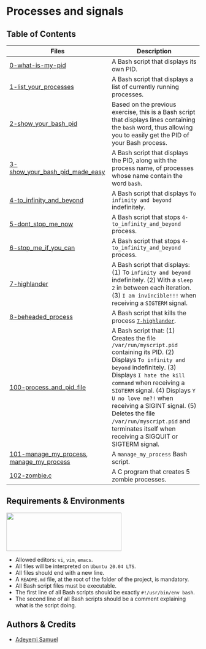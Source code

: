 # Processes and signals

## Table of Contents
| **Files** | **Description** |
| --- | --- |
| [0-what-is-my-pid](https://github.com/Samfrodo9/alx-system_engineering-devops/blob/master/0x05-processes_and_signals/0-what-is-my-pid) | A Bash script that displays its own PID. |
| [1-list_your_processes](https://github.com/Samfrodo9/alx-system_engineering-devops/blob/master/0x05-processes_and_signals/1-list_your_processes) | A Bash script that displays a list of currently running processes. |
| [2-show_your_bash_pid](https://github.com/Samfrodo9/alx-system_engineering-devops/blob/master/0x05-processes_and_signals/2-show_your_bash_pid) | Based on the previous exercise, this is a Bash script that displays lines containing the `bash` word, thus allowing you to easily get the PID of your Bash process. |
| [3-show_your_bash_pid_made_easy](https://github.com/Samfrodo9/alx-system_engineering-devops/blob/master/0x05-processes_and_signals/3-show_your_bash_pid_made_easy) | A Bash script that displays the PID, along with the process name, of processes whose name contain the word `bash`. | 
| [4-to_infinity_and_beyond](https://github.com/Samfrodo9/alx-system_engineering-devops/blob/master/0x05-processes_and_signals/4-to_infinity_and_beyond) | A Bash script that displays `To infinity and beyond` indefinitely. |
| [5-dont_stop_me_now](https://github.com/Samfrodo9/alx-system_engineering-devops/blob/master/0x05-processes_and_signals/5-dont_stop_me_now) | A Bash script that stops `4-to_infinity_and_beyond` process. |
| [6-stop_me_if_you_can](https://github.com/Samfrodo9/alx-system_engineering-devops/blob/master/0x05-processes_and_signals/6-stop_me_if_you_can) | A Bash script that stops `4-to_infinity_and_beyond` process. |
| [7-highlander](https://github.com/Samfrodo9/alx-system_engineering-devops/blob/master/0x05-processes_and_signals/7-highlander) | A Bash script that displays: (1) To `infinity and beyond` indefinitely. (2) With a `sleep 2` in between each iteration. (3) `I am invincible!!!` when receiving a `SIGTERM` signal. |
| [8-beheaded_process](https://github.com/Samfrodo9/alx-system_engineering-devops/blob/master/0x05-processes_and_signals/8-beheaded_process) | A Bash script that kills the process [`7-highlander`](https://github.com/Samfrodo9/alx-system_engineering-devops/blob/master/0x05-processes_and_signals/7-highlander). |
| [100-process_and_pid_file](https://github.com/Samfrodo9/alx-system_engineering-devops/blob/master/0x05-processes_and_signals/100-process_and_pid_file) | A Bash script that: (1) Creates the file `/var/run/myscript.pid` containing its PID. (2) Displays `To infinity and beyond` indefinitely. (3) Displays `I hate the kill command` when receiving a `SIGTERM` signal. (4) Displays `Y U no love me?!` when receiving a SIGINT signal. (5) Deletes the file `/var/run/myscript.pid` and terminates itself when receiving a SIGQUIT or SIGTERM signal. |
| [101-manage_my_process](https://github.com/Samfrodo9/alx-system_engineering-devops/blob/master/0x05-processes_and_signals/101-manage_my_process), [manage_my_process](https://github.com/Samfrodo9/alx-system_engineering-devops/blob/master/0x05-processes_and_signals/manage_my_process) | A `manage_my_process` Bash script. |
| [102-zombie.c](https://github.com/Samfrodo9/alx-system_engineering-devops/blob/master/0x05-processes_and_signals/102-zombie.c) | A C program that creates 5 zombie processes. |


## Requirements & Environments
<img src="https://alx-apply.hbtn.io/brand_alx/share_image_2019.jpg" width="300" height="100" />

- Allowed editors: `vi`, `vim`, `emacs`.
- All files will be interpreted on `Ubuntu 20.04 LTS`.
- All files should end with a new line.
- A `README.md` file, at the root of the folder of the project, is mandatory.
- All Bash script files must be executable.
- The first line of all Bash scripts should be exactly `#!/usr/bin/env bash`.
- The second line of all Bash scripts should be a comment explaining what is the script doing.

## Authors & Credits
- [Adeyemi Samuel](https://github.com/Samfrodo9)
